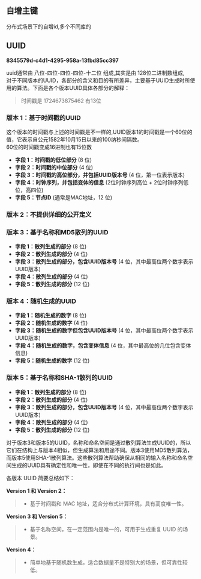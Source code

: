 ## 自增主键

分布式场景下的自增id,多个不同库的

## UUID

**8345579d-c4d1-4295-958a-13fbd85cc397**

uuid通常由 八位-四位-四位-四位-十二位 组成,其实是由 128位二进制数组成,<br>
对于不同版本的UUID，各部分的含义和目的有所差异，主要基于UUID生成时所使用的算法。下面是各个版本UUID具体各部分的解释：

> 时间戳是 1724673875462 有13位

### 版本 1：基于时间戳的UUID

这个版本的时间戳与上述的时间戳是不一样的,UUID版本1的时间戳是一个60位的值，它表示自公元1582年10月15日以来的100纳秒间隔数。<br>
60位的时间戳变成16进制也有15位数

- **字段 1：时间戳的低位部分** (8 位)
- **字段 2：时间戳的中位部分** (4 位)
- **字段 3：时间戳的高位部分，并包括UUID版本号** (4 位，第一位表示版本)
- **字段 4：时钟序列，并包括变体的信息** (2位时钟序列高位 + 2位时钟序列低位，高四位)
- **字段 5：节点ID** (通常是MAC地址，12 位)

### 版本 2：不提供详细的公开定义

### 版本 3：基于名称和MD5散列的UUID

- **字段 1：散列生成的部分** (8 位)
- **字段 2：散列生成的部分** (4 位)
- **字段 3：散列生成的部分，包含UUID版本号** (4 位，其中最高位两个数字表示UUID版本)
- **字段 4：散列生成的部分** (4 位)
- **字段 5：散列生成的部分** (12 位)

### 版本 4：随机生成的UUID

- **字段 1：随机生成的数字** (8 位)
- **字段 2：随机生成的数字** (4 位)
- **字段 3：随机生成的数字但包含UUID版本号** (4 位，其中最高位两个数字表示UUID版本)
- **字段 4：随机生成的数字，包含变体信息** (4 位，其中最高位的几位包含变体信息)
- **字段 5：随机生成的数字** (12 位)

### 版本 5：基于名称和SHA-1散列的UUID

- **字段 1：散列生成的部分** (8 位)
- **字段 2：散列生成的部分** (4 位)
- **字段 3：散列生成的部分，包含UUID版本号** (4 位，其中最高位两个数字表示UUID版本)
- **字段 4：散列生成的部分** (4 位)
- **字段 5：散列生成的部分** (12 位)

对于版本3和版本5的UUID，名称和命名空间是通过散列算法生成UUID的，所以它们在结构上与版本4相似，但生成算法和用途不同。版本3使用MD5散列算法，而版本5使用SHA-1散列算法。这些散列算法帮助确保从相同的输入名称和命名空间生成的UUID具有确定性和唯一性，即使在不同的执行间也是如此。

各版本 UUID 简要总结如下：<br>

**Version 1 和 Version 2：**

> - 基于时间戳和 MAC 地址，适合分布式计算环境，具有高度唯一性。

**Version 3 和 Version 5：**

> - 基于名称空间，在一定范围内是唯一的，可用于生成重复 UUID 的场景。

**Version 4：**

> - 简单地基于随机数生成，适合数据量不是特别大的场景，但可靠性较低。